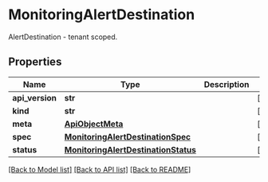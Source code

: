 # MonitoringAlertDestination

AlertDestination - tenant scoped.
## Properties
Name | Type | Description | Notes
------------ | ------------- | ------------- | -------------
**api_version** | **str** |  | [optional] 
**kind** | **str** |  | [optional] 
**meta** | [**ApiObjectMeta**](ApiObjectMeta.md) |  | [optional] 
**spec** | [**MonitoringAlertDestinationSpec**](MonitoringAlertDestinationSpec.md) |  | [optional] 
**status** | [**MonitoringAlertDestinationStatus**](MonitoringAlertDestinationStatus.md) |  | [optional] 

[[Back to Model list]](../README.md#documentation-for-models) [[Back to API list]](../README.md#documentation-for-api-endpoints) [[Back to README]](../README.md)


